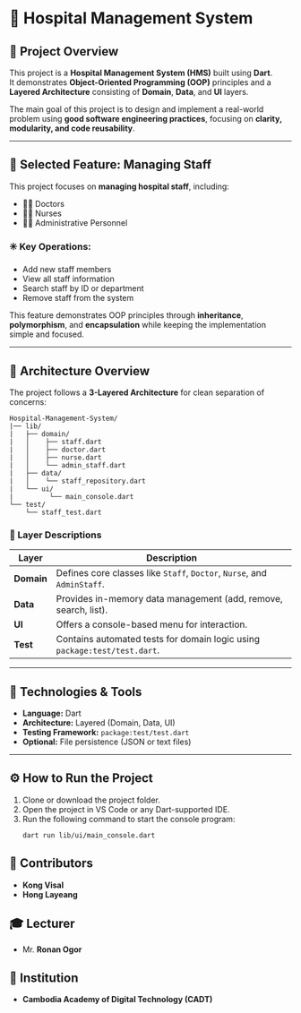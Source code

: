 # 🏥 Hospital Management System 

## 📖 Project Overview
This project is a **Hospital Management System (HMS)** built using **Dart**.  
It demonstrates **Object-Oriented Programming (OOP)** principles and a **Layered Architecture** consisting of **Domain**, **Data**, and **UI** layers.

The main goal of this project is to design and implement a real-world problem using **good software engineering practices**, focusing on **clarity, modularity, and code reusability**.

---

## 🎯 Selected Feature: Managing Staff
This project focuses on **managing hospital staff**, including:
- 👩‍⚕️ Doctors  
- 👨‍⚕️ Nurses  
- 🧑‍💼 Administrative Personnel  

### ✳️ Key Operations:
- Add new staff members  
- View all staff information  
- Search staff by ID or department  
- Remove staff from the system  

This feature demonstrates OOP principles through **inheritance**, **polymorphism**, and **encapsulation** while keeping the implementation simple and focused.

---

## 🧱 Architecture Overview
The project follows a **3-Layered Architecture** for clean separation of concerns:
```
Hospital-Management-System/
|── lib/
|   ├── domain/
|   │    ├── staff.dart
|   │    ├── doctor.dart
|   │    ├── nurse.dart
|   │    └── admin_staff.dart
|   ├── data/
|   │    └── staff_repository.dart
|   └── ui/
|         └── main_console.dart
└── test/
    └── staff_test.dart

```

### 🔹 Layer Descriptions

| Layer       | Description |
|-------------|-------------|
| **Domain**  | Defines core classes like `Staff`, `Doctor`, `Nurse`, and `AdminStaff`. |
| **Data**    | Provides in-memory data management (add, remove, search, list). |
| **UI**      | Offers a console-based menu for interaction. |
| **Test**    | Contains automated tests for domain logic using `package:test/test.dart`. |


---

## 🧰 Technologies & Tools
- **Language:** Dart  
- **Architecture:** Layered (Domain, Data, UI)  
- **Testing Framework:** `package:test/test.dart`  
- **Optional:** File persistence (JSON or text files)

---

## ⚙️ How to Run the Project
1. Clone or download the project folder.  
2. Open the project in VS Code or any Dart-supported IDE.  
3. Run the following command to start the console program:
   ```bash
   dart run lib/ui/main_console.dart

## 👥 Contributors

- **Kong Visal**
- **Hong Layeang**

## 🎓 Lecturer

- Mr. **Ronan Ogor**

## 🏫 Institution
- **Cambodia Academy of Digital Technology (CADT)**
